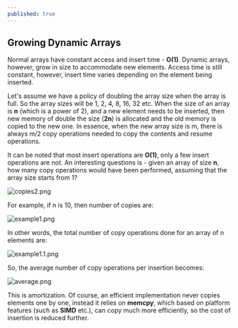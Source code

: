 ```yaml
---
published: true
---
```

## Growing Dynamic Arrays

Normal arrays have constant access and insert time - **O(1)**. Dynamic arrays, however, grow in size to accommodate new elements. Access time is still constant, however, insert time varies depending on the element being inserted.

Let's assume we have a policy of doubling the array size when the array is full. So the array sizes will be 1, 2, 4, 8, 16, 32 etc. When the size of an array is **n** (which is a power of 2), and a new element needs to be inserted, then new memory of double the size (**2n**) is allocated and the old memory is copied to the new one. In essence, when the new array size is m, there is always m/2 copy operations needed to copy the contents and resume operations.

It can be noted that most insert operations are **O(1)**, only a few insert operations are not. An interesting questions is - given an array of size **n**, how many copy operations would have been performed, assuming that the array size starts from 1?

![copies2.png]({{site.baseurl}}/_posts/copies2.png)

For example, if n is 10, then number of copies are:

![example1.png]({{site.baseurl}}/_posts/example1.png)

In other words, the total number of copy operations done for an array of n elements are:

![example1.1.png]({{site.baseurl}}/_posts/example1.1.png)

So, the average number of copy operations per insertion becomes:

![average.png]({{site.baseurl}}/_posts/average.png)

This is amortization. Of course, an efficient implementation never copies elements one by one, instead it relies on **memcpy**, which based on platform features (such as **SIMD** etc.), can copy much more efficiently, so the cost of insertion is reduced further.
